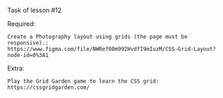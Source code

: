 Task of lesson #12

Required:
    
    Create a Photography layout using grids (the page must be responsive).:
    https://www.figma.com/file/NWRef00m992HvdfI9mIuzM/CSS-Grid-Layout?node-id=0%3A1

Extra:

    Play the Grid Garden game to learn the CSS grid:
    https://cssgridgarden.com/
